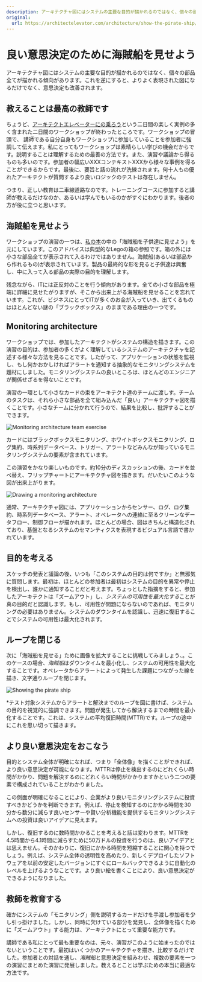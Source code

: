 ```yaml
---
description: アーキテクチャ図にはシステムの主要な目的が描かれるのではなく、個々の部品全てが描かれる傾向があります。これを逆にすると、よりよく表現された図になるだけでなく、意思決定も改善されます。
original:
  url: https://architectelevator.com/architecture/show-the-pirate-ship/
---
```


# 良い意思決定のために海賊船を見せよう

アーキテクチャ図にはシステムの主要な目的が描かれるのではなく、個々の部品全てが描かれる傾向があります。これを逆にすると、よりよく表現された図になるだけでなく、意思決定も改善されます。

## 教えることは最高の教師です

ちょうど、[アーキテクトエレベーターにの乗ろう](https://architectelevator.com/workshops)という二日間の楽しく実例の多く含まれた二日間のワークショップが終わったところです。ワークショップの冒頭で、
講師である自分自身もワークショップに参加していることを参加者に強調して伝えます。私にとってもワークショップは素晴らしい学びの機会だからです。説明することは理解するための最善の方法です。また、演習や議論から得るものも多いのです。参加者の幅広いXXXコンテキストXXXから様々な事例を得ることができるからです。最後に、要旨と話の流れが洗練されます。何十人もの優れたアーキテクトが質問するより良いロジックのテストは存在しません。

つまり、正しい教育は二車線道路なのです。トレーニングコースに参加すると講師が教えるだけなのか、あるいは学んでもいるのかがすぐにわかります。後者の方が役に立つと思います。

## 海賊船を見せよう

ワークショップの演習の一つは、[私の本](https://leanpub.com/37things)の中の「海賊船を子供達に見せよう」を元にしています。このアドバイスは典型的なLegoの箱の参照です。箱の外には小さな部品全てが表示されて入るわけではありません。海賊船(あるいは部品から作れるもの)が表示されています。製品の最終的な形を見ると子供達は興奮し、中に入って入る部品の実際の目的を理解します。

残念ながら、ITには正反対のことを行う傾向があります。全ての小さな部品を極端に詳細に見せたがりますが、そこから出来上がる海賊船を見せることを忘れています。これが、ビジネスにとってITが多くのお金が入っていき、出てくるものはほとんどない謎の「ブラックボックス」のままである理由の一つです。

## Monitoring architecture

ワークショップでは、参加したアーキテクトがシステムの構造を描きます。この演習の目的は、参加者の多くがよく理解しているシステムのアーキテクチャを記述する様々な方法を見ることです。したがって、アプリケーションの状態を監視し、もし何かおかしければアラートを通知する抽象的なモニタリングシステムを題材にしました。モニタリングシステムの良いところは、ほとんどのエンジニアが関係せざるを得ないことです。

演習の一環として小さなカードの束をアーキテクト達のチームに渡しす。チームのタスクは、それら小さな部品を全て組み込んだ「良い」アーキテクチャ図を描くことです。小さなチームに分かれて行うので、結果を比較し、批評することができます。

![Monitoring architecture team exercise](https://architectelevator.com/assets/img/monitoring_exercise.jpg)

カードにはブラックボックスモニタリング、ホワイトボックスモニタリング、ログ集約、時系列データベース、トリガー、アラートなどみんなが知っているモニタリングシステムの要素が含まれています。

この演習をかなり楽しいものです。約10分のディスカッションの後、カードを並べ替え、フリップチャートにアーキテクチャ図を描きます。だいたいこのような図が出来上がります。

![Drawing a monitoring architecture](https://architectelevator.com/assets/img/monitoring_sketch_1.jpg)

通常、アーキテクチャ図には、アプリケーションからセンサー、ログ、ログ集約、時系列データベース、アラート、オペレータへの連絡に至るクリーンなデータフロー、制御フローが描かれます。ほとんどの場合、図はきちんと構造化されており、基盤となるシステムのセマンティクスを表現するビジュアル言語で書かれています。

## 目的を考える

スケッチの発表と議論の後、いつも「このシステムの目的は何ですか」と無邪気に質問します。最初は、ほとんどの参加者は最初はシステムの目的を異常や停止を検出し、誰かに通知することだと考えます。ちょっとした指摘をすると、参加したアーキテクトは「ズームアウト」し、*システムの可用性を最大化する*ことが真の目的だと認識します。もし、可用性が問題にならないのであれば、モニタリングの必要はありません。システムのダウンタイムを認識し、迅速に復旧することでシステムの可用性は最大化されます。

## ループを閉じる

次に「海賊船を見せる」ために画像を拡大することに挑戦してみましょう、。このケースの場合、*海賊船*はダウンタイムを最小化し、システムの可用性を最大化することです。オペレータからアラートによって発生した課題につながった線を描き、文字通りループを閉じます。

![Showing the pirate ship](https://architectelevator.com/assets/img/monitoring_sketch_2.jpg)

*テスト対象システムからアラートと解決までのループを図に書けば、システムの目的を視覚的に強調できます。問題が発生してから解決するまでの時間を最小化することです。これは、システムの平均復旧時間(MTTR)です。ループの途中にこれを思い切って描きます。

## より良い意思決定をおこなう

目的とシステム全体が明確になれば、つまり「全体像」を描くことができれば、より良い意思決定が可能になります。MTTRは停止を検出するのにどれくらい時間がかかり、問題を解決するのにどれくらい時間がかかりますかという二つの要素で構成されていることがわかりました。

この側面が明確になることにより、企業がより良いモニタリングシステムに投資すべきかどうかを判断できます。例えば、停止を検知するのにかかる時間を30分から数分に減らす良いセンサーや賢い分析機能を提供するモニタリングシステムへの投資は良いアイデアに見えます。

しかし、復旧するのに数時間かかることを考えると話は変わります。MTTRを4.5時間から4.1時間に減らすために50万ドルの投資を行うのは、良いアイデアとは思えません。そのかわりに、復旧にかかる時間を短縮することに関心を持つでしょう。例えば、システム全体の透明性を高めたり、新しくデプロイしたソフトウェアを以前の安定したバージョンにすぐにロールバックできるように自動化のレベルを上げるようなことです。より良い絵を書くことにより、良い意思決定ができるようになりました。

## 教師を教育する

確かにシステムの「モニタリング」側を説明するカードだけを手渡し参加者を少し引っ掛けました。しかし、同時に欠けている部分を発見し、全体像を描くために「ズームアウト」する能力は、アーキテクトにとって重要な能力です。

講師である私にとって最も重要なのは、元々、演習がこのように始まったのではないということです。最初はいくつかのアーキテクチャを描き、比較するだけでした。参加者との対話を通し、*海賊船*と意思決定を組みわせ、複数の要素を一つの演習にまとめた演習に発展しました。教えるとことは学ぶための本当に最適な方法です。